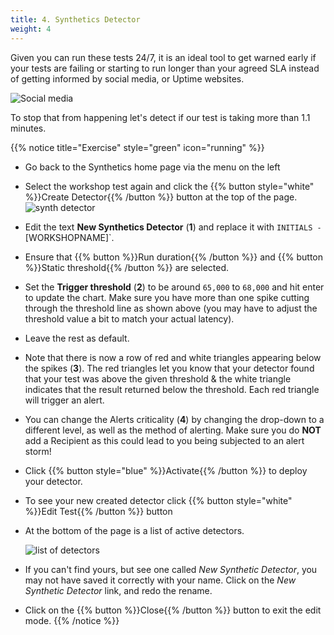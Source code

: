 ```yaml
---
title: 4. Synthetics Detector
weight: 4
---
```

Given you can run these tests 24/7, it is an ideal tool to get warned early if your tests are failing or starting to run longer than your agreed SLA instead of getting informed by social media, or Uptime websites.

![Social media](../images/social-media-post.png)

 To stop that from happening let's detect if our test is taking more than 1.1 minutes.

 {{% notice title="Exercise" style="green" icon="running" %}}

* Go back to the Synthetics home page via the menu on the left
* Select the workshop test again and click the {{% button style="white" %}}Create Detector{{% /button %}} button at the top of the page.  
  ![synth detector](../images/synth-detector.png)
* Edit the text **New Synthetics Detector** (**1**) and replace it with `INITIALS -` [WORKSHOPNAME]`.
* Ensure that {{% button %}}Run duration{{% /button %}} and {{% button %}}Static threshold{{% /button %}} are selected.
* Set the **Trigger threshold** (**2**) to be around `65,000` to `68,000` and hit enter to update the chart.  Make sure you have more than one spike cutting through the threshold line as shown above (you may have to adjust the threshold value a bit to match your actual latency).
* Leave the rest as default.
* Note that there is now a row of red and white triangles appearing below the spikes (**3**). The red triangles let you know that your detector found that your test was above the given threshold & the white triangle indicates that the result returned below the threshold. Each red triangle will trigger an alert.
* You can change the Alerts criticality (**4**) by changing the drop-down to a different level, as well as the method of alerting.  Make sure you do **NOT** add a Recipient as this could lead to you being subjected to an alert storm!
* Click {{% button style="blue" %}}Activate{{% /button %}} to deploy your detector.
* To see your new created detector click {{% button style="white" %}}Edit Test{{% /button %}} button
* At the bottom of the page is a list of active detectors.

  ![list of detectors](../images/detector-list.png)

* If you can't find yours, but see one called *New Synthetic Detector*, you may not have saved it correctly with your name. Click on the *New Synthetic Detector* link, and redo the rename.
* Click on the {{% button %}}Close{{% /button %}} button to exit the edit mode.
{{% /notice %}}
